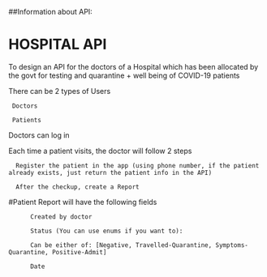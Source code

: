 ##Information about API:
# HOSPITAL API
 To design an API for the doctors of a Hospital which has been allocated by the govt for testing and quarantine + well being of COVID-19 patients

There can be 2 types of Users

     Doctors

     Patients

Doctors can log in

Each time a patient visits, the doctor will follow 2 steps

      Register the patient in the app (using phone number, if the patient already exists, just return the patient info in the API)

      After the checkup, create a Report

#Patient Report will have the following fields

          Created by doctor

          Status (You can use enums if you want to):

          Can be either of: [Negative, Travelled-Quarantine, Symptoms-Quarantine, Positive-Admit]

          Date
